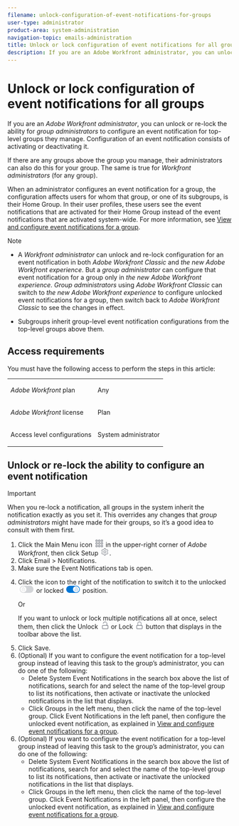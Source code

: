 ```yaml
---
filename: unlock-configuration-of-event-notifications-for-groups
user-type: administrator
product-area: system-administration
navigation-topic: emails-administration
title: Unlock or lock configuration of event notifications for all groups
description: If you are an Adobe Workfront administrator, you can unlock or re-lock the ability for group administrators to configure an event notification for top-level groups they manage. Configuration of an event notification consists of activating or deactivating it.
---
```


# Unlock or lock configuration of event notifications for all groups

If you are an *Adobe Workfront administrator*, you can unlock or re-lock the ability for *group administrators* to configure an event notification for top-level groups they manage. Configuration of an event notification consists of activating or deactivating it.

If there are any groups above the group you manage, their administrators can also do this for your group. The same is true for *Workfront administrators* (for any group).

When an administrator configures an event notification for a group, the configuration affects users for whom that group, or one of its subgroups, is their Home Group. In their user profiles, these users see the event notifications that are activated for their Home Group instead of the event notifications that are activated system-wide. For more information, see [View and configure event notifications for a group](../../../administration-and-setup/manage-groups/create-and-manage-groups/view-and-configure-event-notifications-group.md).

>[!NOTE]
>
>* A *Workfront administrator* can unlock and re-lock configuration for an event notification in both *Adobe Workfront Classic* and *the new Adobe Workfront experience*. But a *group administrator* can configure that event notification for a group only in *the new Adobe Workfront experience*. *Group administrators* using *Adobe Workfront Classic* can switch to *the new Adobe Workfront experience* to configure unlocked event notifications for a group, then switch back to *Adobe Workfront Classic* to see the changes in effect.
>
>* Subgroups inherit group-level event notification configurations from the top-level groups above them.
>

## Access requirements

You must have the following access to perform the steps in this article:

<table cellspacing="0"> 
 <col> 
 <col> 
 <tbody> 
  <tr> 
   <td role="rowheader"><em>Adobe Workfront</em> plan</td> 
   <td> <p>Any</p> </td> 
  </tr> 
  <tr> 
   <td role="rowheader"><em>Adobe Workfront</em> license</td> 
   <td> <p>Plan</p> </td> 
  </tr> 
  <tr> 
   <td role="rowheader">Access level configurations</td> 
   <td> <p>System administrator</p> </td> 
  </tr> 
 </tbody> 
</table>

## Unlock or re-lock the ability to configure an event notification

>[!IMPORTANT]
>
>When you re-lock a notification, all groups in the system inherit the notification exactly as you set it. This overrides any changes that *group administrators* might have made for their groups, so it’s a good idea to consult with them first.

<ol data-mc-continue="false"> 
 <li value="1">Click the <span class="bold">Main Menu</span> icon <img src="assets/main-menu-icon.png"> in the upper-right corner of <em>Adobe Workfront</em>, then click <span class="bold">Setup</span> <img src="assets/gear-icon-settings.png">.</li> 
 <li value="2">Click <span class="bold">Email</span> > <span class="bold">Notifications</span>.</li> 
 <li value="3"> Make sure the <span class="bold">Event Notifications</span> tab is open.</li> 
 <li value="4"> <p>Click the icon to the right of the notification to switch it to the unlocked <img src="assets/lock-toggle-button.png"> or locked <img src="assets/unlock-toggle-button.png"> position.</p> <p>Or</p> <p>If you want to unlock or lock multiple notifications all at once, select them, then click the Unlock <img src="assets/unlock-icon-toolbar.png"> or Lock <img src="assets/lock-icon-locked-qs.png"> button that displays in the toolbar above the list.</p> </li> 
 <li value="5">Click <span class="bold">Save</span>.</li> <draft-comment>
  <li value="6" data-mc-conditions="QuicksilverOrClassic.Quicksilver">(Optional) If you want to configure the event notification for a top-level group instead of leaving this task to the group’s administrator, you can do one of the following:
   <ul>
    <li>Delete <span class="bold">System Event Notifications</span> in the search box above the list of notifications, search for and select the name of the top-level group to list its notifications, then activate or inactivate the unlocked notifications in the list that displays.</li>
    <li>Click <span class="bold">Groups</span> in the left menu, then click the name of the top-level group. Click <span class="bold">Event Notifications</span> in the left panel, then configure the unlocked event notification, as explained in <a href="../../../administration-and-setup/manage-groups/create-and-manage-groups/view-and-configure-event-notifications-group.md" class="MCXref xref">View and configure event notifications for a group</a>.</li>
   </ul></li>
 </draft-comment>
 <li value="6" data-mc-conditions="QuicksilverOrClassic.Quicksilver">(Optional) If you want to configure the event notification for a top-level group instead of leaving this task to the group’s administrator, you can do one of the following:
  <ul>
   <li>Delete <span class="bold">System Event Notifications</span> in the search box above the list of notifications, search for and select the name of the top-level group to list its notifications, then activate or inactivate the unlocked notifications in the list that displays.</li>
   <li>Click <span class="bold">Groups</span> in the left menu, then click the name of the top-level group. Click <span class="bold">Event Notifications</span> in the left panel, then configure the unlocked event notification, as explained in <a href="../../../administration-and-setup/manage-groups/create-and-manage-groups/view-and-configure-event-notifications-group.md" class="MCXref xref">View and configure event notifications for a group</a>.</li>
  </ul></li> 
</ol>


